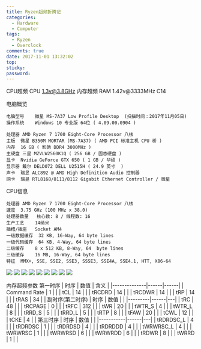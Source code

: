 ```yaml
---
title: Ryzen超频折腾记
categories:
  - Hardware
  - Computer
tags:
  - Ryzen
  - Overclock
comments: true
date: 2017-11-01 13:32:02
top:
sticky:
password:
---
```


CPU超频
CPU 1.3v@3.8GHz
内存超频
RAM 1.42v@3333MHz C14

<!-- more -->
电脑概览
```	
电脑型号	微星 MS-7A37 Low Profile Desktop  (扫描时间：2017年11月05日)
操作系统	Windows 10 专业版 64位 ( 4.09.00.0904 )
	
处理器	AMD Ryzen 7 1700 Eight-Core Processor 八核
主板	微星 B350M MORTAR (MS-7A37) ( AMD PCI 标准主机 CPU 桥 )
内存	16 GB ( 影驰 DDR4 3000MHz )
主硬盘	三星 MZVLW2560K1Q ( 256 GB / 固态硬盘 )
显卡	Nvidia GeForce GTX 650 ( 1 GB / 华硕 )
显示器	戴尔 DELD072 DELL U2515H ( 24.9 英寸  )
声卡	瑞昱 ALC892 @ AMD High Definition Audio 控制器
网卡	瑞昱 RTL8168/8111/8112 Gigabit Ethernet Controller / 微星
```
CPU信息
```	
处理器	AMD Ryzen 7 1700 Eight-Core Processor 八核
速度	3.75 GHz (100 MHz x 38.0)
处理器数量	核心数: 8 / 线程数: 16
生产工艺	14纳米
插槽/插座	Socket AM4
一级数据缓存	32 KB, 16-Way, 64 byte lines
一级代码缓存	64 KB, 4-Way, 64 byte lines
二级缓存	8 x 512 KB, 8-Way, 64  byte lines
三级缓存	16 MB, 16-Way, 64 byte lines
特征	MMX+, SSE, SSE2, SSE3, SSSE3, SSE4A, SSE4.1, HTT, X86-64
```
![](/images/ryzen/MSI_SnapShot.bmp)
![](/images/ryzen/MSI_SnapShot_00.bmp)
![](/images/ryzen/MSI_SnapShot_01.bmp)
![](/images/ryzen/MSI_SnapShot_02.bmp)
![](/images/ryzen/MSI_SnapShot_03.bmp)
![](/images/ryzen/MSI_SnapShot_04.bmp)
![](/images/ryzen/B350M-MORTAR-1700@3.75g-gamer3000-3333c14.PNG)
![](/images/ryzen/aida64-memorybench20170719224900.png)
![](/images/ryzen/aida64-memoryinfo20170727185417.png)

内存超频参数
第一时序
| 时序         | 数值 | 含义 |
|--------------|------|------|
| Command Rate | 1    |      |
| tCL          | 14   |      |
| tRCDRD       | 14   |      |
| tRCDWR       | 14   |      |
| tRP          | 14   |      |
| tRAS         | 34   |      |
副时序(第二时序)
| 时序    | 数值 |   |
|---------|------|---|
| tRC     | 48   |   |
| tRCPAGE | 0    |   |
| tRFC    | 312  |   |
| tWR     | 20   |   |
| tWTR_S  | 4    |   |
| tWTR_L  | 8    |   |
| tRRD_S  | 5    |   |
| tRRD_L  | 5    |   |
| tRTP    | 8    |   |
| tFAW    | 20   |   |
| tCWL    | 12   |   |
| tCKE    | 4    |   |
第三时序
| 时序      | 数值 |   |
|-----------|------|---|
| tRDRDSC_L | 4    |   |
| tRDRDSC   | 1    |   |
| tRDRDSD   | 4    |   |
| tRDRDDD   | 4    |   |
| tWRWRSC_L | 4    |   |
| tWRWRSC   | 1    |   |
| tWRWRSD   | 6    |   |
| tWRWRDD   | 6    |   |
| tRDWR     | 8    |   |
| tWRRD     | 1    |   |